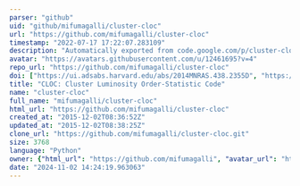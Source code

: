 ```yaml
---
parser: "github"
uid: "github/mifumagalli/cluster-cloc"
url: "https://github.com/mifumagalli/cluster-cloc"
timestamp: "2022-07-17 17:22:07.283109"
description: "Automatically exported from code.google.com/p/cluster-cloc"
avatar: "https://avatars.githubusercontent.com/u/12461695?v=4"
repo_url: "https://github.com/mifumagalli/cluster-cloc"
doi: ["https://ui.adsabs.harvard.edu/abs/2014MNRAS.438.2355D", "https://ui.adsabs.harvard.edu/abs/2016ascl.soft02019D/abstract"]
title: "CLOC: Cluster Luminosity Order-Statistic Code"
name: "cluster-cloc"
full_name: "mifumagalli/cluster-cloc"
html_url: "https://github.com/mifumagalli/cluster-cloc"
created_at: "2015-12-02T08:36:52Z"
updated_at: "2015-12-02T08:38:25Z"
clone_url: "https://github.com/mifumagalli/cluster-cloc.git"
size: 3768
language: "Python"
owner: {"html_url": "https://github.com/mifumagalli", "avatar_url": "https://avatars.githubusercontent.com/u/12461695?v=4", "login": "mifumagalli", "type": "User"}
date: "2024-11-02 14:24:19.963063"
---
```

